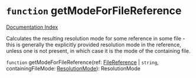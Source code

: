 # `function` getModeForFileReference

[Documentation Index](../README.md)

Calculates the resulting resolution mode for some reference in some file - this is generally the explicitly
provided resolution mode in the reference, unless one is not present, in which case it is the mode of the containing file.

`function` getModeForFileReference(ref: [FileReference](../interface.FileReference/README.md) | `string`, containingFileMode: [ResolutionMode](../type.ResolutionMode/README.md)): ResolutionMode